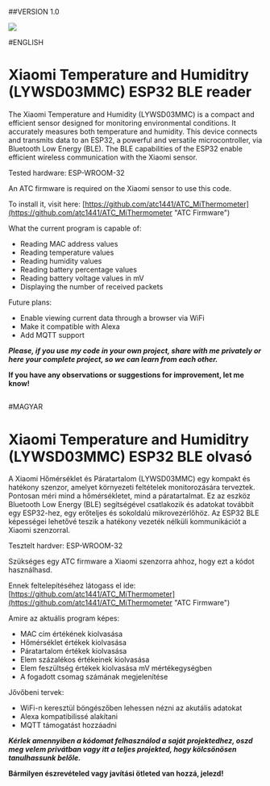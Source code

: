##VERSION 1.0


![](https://i.imgur.com/XJgy2ed.png)


#ENGLISH

# Xiaomi Temperature and Humiditry (LYWSD03MMC) ESP32 BLE reader
The Xiaomi Temperature and Humidity (LYWSD03MMC) is a compact and efficient sensor designed for monitoring environmental conditions. It accurately measures both temperature and humidity. This device connects and transmits data to an ESP32, a powerful and versatile microcontroller, via Bluetooth Low Energy (BLE). The BLE capabilities of the ESP32 enable efficient wireless communication with the Xiaomi sensor.

Tested hardware: ESP-WROOM-32

An ATC firmware is required on the Xiaomi sensor to use this code.

To install it, visit here:
[https://github.com/atc1441/ATC_MiThermometer](https://github.com/atc1441/ATC_MiThermometer "ATC Firmware")

What the current program is capable of:

- Reading MAC address values
- Reading temperature values
- Reading humidity values
- Reading battery percentage values
- Reading battery voltage values in mV
- Displaying the number of received packets

Future plans:

- Enable viewing current data through a browser via WiFi
- Make it compatible with Alexa
- Add MQTT support

***Please, if you use my code in your own project, share with me privately or here your complete project, so we can learn from each other.***

**If you have any observations or suggestions for improvement, let me know!**
##

#MAGYAR

# Xiaomi Temperature and Humiditry (LYWSD03MMC) ESP32 BLE olvasó
A Xiaomi Hőmérséklet és Páratartalom (LYWSD03MMC) egy kompakt és hatékony szenzor, amelyet környezeti feltételek monitorozására terveztek. Pontosan méri mind a hőmérsékletet, mind a páratartalmat. Ez az eszköz Bluetooth Low Energy (BLE) segítségével csatlakozik és adatokat továbbít egy ESP32-hez, egy erőteljes és sokoldalú mikrovezérlőhöz. Az ESP32 BLE képességei lehetővé teszik a hatékony vezeték nélküli kommunikációt a Xiaomi szenzorral.

Tesztelt hardver: ESP-WROOM-32

Szükséges egy ATC firmware a Xiaomi szenzorra ahhoz, hogy ezt a kódot használhasd.

Ennek feltelepítéséhez látogass el ide:
[https://github.com/atc1441/ATC_MiThermometer](https://github.com/atc1441/ATC_MiThermometer "ATC Firmware")

Amire az aktuális program képes:

- MAC cím értékének kiolvasása
- Hőmérséklet értékek kiolvasása
- Páratartalom értékek kiolvasása
- Elem százalékos értékeinek kiolvasása
- Elem feszültség értékek kiolvasása mV mértékegységben
- A fogadott csomag számának megjelenítése

Jővőbeni tervek:

- WiFi-n keresztül böngészőben lehessen nézni az akutális adatokat
- Alexa kompatibilissé alakítani
- MQTT támogatást hozzáadni

***Kérlek amennyiben a kódomat felhasználod a saját projektedhez, oszd meg velem privátban vagy itt a teljes projekted, hogy kölcsönösen tanulhassunk belőle.***

**Bármilyen észrevételed vagy javítási ötleted van hozzá, jelezd!**
